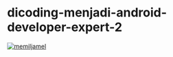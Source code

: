 # dicoding-menjadi-android-developer-expert-2

[![memiljamel](https://circleci.com/gh/memiljamel/dicoding-menjadi-android-developer-expert.svg?style=shield)](https://app.circleci.com/gh/memiljamel/dicoding-menjadi-android-developer-expert)
